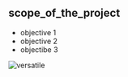 
## scope_of_the_project 

* objective 1
* objective 2
* objectibe 3

![versatile](https://cdn.spinrilla.com/albums/108532/large/c578968e7dd2f79f1483.png?1504560299)
